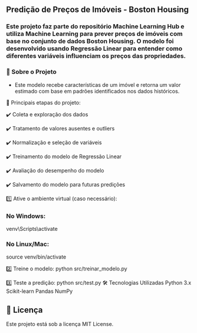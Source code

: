 ## Predição de Preços de Imóveis - Boston Housing ##
### Este projeto faz parte do repositório Machine Learning Hub e utiliza Machine Learning para prever preços de imóveis com base no conjunto de dados Boston Housing. O modelo foi desenvolvido usando Regressão Linear para entender como diferentes variáveis influenciam os preços das propriedades. ###

### 📌 Sobre o Projeto
* Este modelo recebe características de um imóvel e retorna um valor estimado com base em padrões identificados nos dados históricos. 

🔹 Principais etapas do projeto:

✔️ Coleta e exploração dos dados

✔️ Tratamento de valores ausentes e outliers 

✔️ Normalização e seleção de variáveis

✔️ Treinamento do modelo de Regressão Linear

✔️ Avaliação do desempenho do modelo 

✔️ Salvamento do modelo para futuras predições 


1️⃣ Ative o ambiente virtual (caso necessário):
### No Windows:
venv\Scripts\activate
### No Linux/Mac:
source venv/bin/activate

2️⃣ Treine o modelo:
python src/treinar_modelo.py

3️⃣ Teste a predição:
python src/test.py
🛠 Tecnologias Utilizadas
Python 3.x
Scikit-learn
Pandas
NumPy

## 📜 Licença
Este projeto está sob a licença MIT License.
